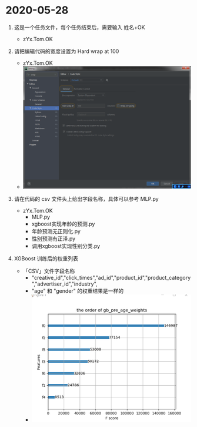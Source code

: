 # 2020-05-28

1. 这是一个任务文件，每个任务结束后，需要输入 姓名+OK

   -   zYx.Tom.OK
2. 请把编辑代码的宽度设置为 Hard wrap at 100

   -   zYx.Tom.OK
   -   ![设置的图片](.Tasks_images/a52d5fb3.png)
3. 请在代码的 csv 文件头上给出字段名称，具体可以参考 MLP.py
   -   zYx.Tom.OK
       -   MLP.py
       -   xgboost实现年龄的预测.py
       -   年龄预测无正则化.py
       -   性别预测有正泽.py
       -   调用xgboost实现性别分类.py
4. XGBoost 训练后的权重列表
    -  「CSV」文件字段名称
       -  "creative_id","click_times","ad_id","product_id","product_category","advertiser_id","industry",
       -  "age" 和 "gender" 的权重结果是一样的
       -  ![权重列表](.Tasks_images/权重列表.png)